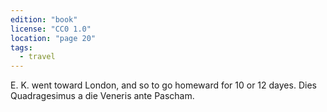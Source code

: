 ```yaml
---
edition: "book"
license: "CC0 1.0"
location: "page 20"
tags:
  - travel
---
```

E. K. went toward London, and so to go homeward for 10 or 12
dayes. Dies Quadragesimus a die Veneris ante Pascham.
